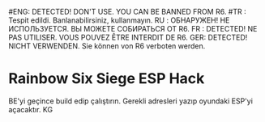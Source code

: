 #ENG: DETECTED! DON'T USE. YOU CAN BE BANNED FROM R6.
#TR : Tespit edildi. Banlanabilirsiniz, kullanmayın.
RU : ОБНАРУЖЕН! НЕ ИСПОЛЬЗУЕТСЯ. ВЫ МОЖЕТЕ СОБИРАТЬСЯ ОТ R6.
FR : DETECTED! NE PAS UTILISER. VOUS POUVEZ ÊTRE INTERDIT DE R6.
GER: DETECTED! NICHT VERWENDEN. Sie können von R6 verboten werden.


# Rainbow Six Siege ESP Hack

BE'yi geçince build edip çalıştırın. Gerekli adresleri yazıp oyundaki ESP'yi açacaktır. KG
